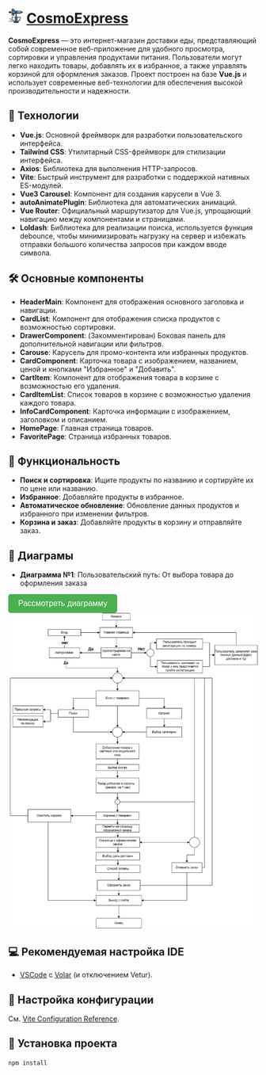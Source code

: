 # <img src="/public/logo.svg" alt="Logo" width="30"/> [CosmoExpress](https://vue-cosmo-express.vercel.app)

**CosmoExpress** — это интернет-магазин доставки еды, представляющий собой современное веб-приложение для удобного просмотра, сортировки и управления продуктами питания. Пользователи могут легко находить товары, добавлять их в избранное, а также управлять корзиной для оформления заказов. Проект построен на базе **Vue.js** и использует современные веб-технологии для обеспечения высокой производительности и надежности.


## 🚀 Технологии

- **Vue.js**: Основной фреймворк для разработки пользовательского интерфейса.
- **Tailwind CSS**: Утилитарный CSS-фреймворк для стилизации интерфейса.
- **Axios**: Библиотека для выполнения HTTP-запросов.
- **Vite**: Быстрый инструмент для разработки с поддержкой нативных ES-модулей.
- **Vue3 Carousel**: Компонент для создания карусели в Vue 3.
- **autoAnimatePlugin**: Библиотека для автоматических анимаций.
- **Vue Router**: Официальный маршрутизатор для Vue.js, упрощающий навигацию между компонентами и страницами.
- **Loldash**: Библиотека для реализации поиска, используется функция debounce, чтобы минимизировать нагрузку на сервер и избежать отправки большого количества запросов при каждом вводе символа.

## 🛠️ Основные компоненты

- **HeaderMain**: Компонент для отображения основного заголовка и навигации.
- **CardList**: Компонент для отображения списка продуктов с возможностью сортировки.
- **DrawerComponent**: (Закомментирован) Боковая панель для дополнительной навигации или фильтров.
- **Carouse**: Карусель для промо-контента или избранных продуктов.
- **CardComponent**: Карточка товара с изображением, названием, ценой и кнопками "Избранное" и "Добавить".
- **CartItem**: Компонент для отображения товара в корзине с возможностью его удаления.
- **CardItemList**: Список товаров в корзине с возможностью удаления каждого товара.
- **InfoCardComponent**: Карточка информации с изображением, заголовком и описанием.
- **HomePage**: Главная страница товаров.
- **FavoritePage**: Страница избранных товаров.


## 🌟 Функциональность

- **Поиск и сортировка**: Ищите продукты по названию и сортируйте их по цене или названию.
- **Избранное**: Добавляйте продукты в избранное.
- **Автоматическое обновление**: Обновление данных продуктов и избранного при изменении фильтров.
- **Корзина и заказ**: Добавляйте продукты в корзину и отправляйте заказ.



## 📜 Диаграмы

- **Диаграмма №1**: Пользовательский путь: От выбора товара до оформления заказа

<a href="https://isstep.github.io/diagrams/Diagrams.html" style="text-decoration: none;">
    <button style="cursor: pointer; padding: 10px 20px; background-color: #4CAF50; color: white; border: none; border-radius: 5px; font-size: 16px;">
        Рассмотреть диаграмму
    </button>
</a>

<img src="./public/diagram/Untitled Diagram.drawio.png" width="600">


## 💻 Рекомендуемая настройка IDE

- [VSCode](https://code.visualstudio.com/) с [Volar](https://marketplace.visualstudio.com/items?itemName=Vue.volar) (и отключением Vetur).

## 🔧 Настройка конфигурации

См. [Vite Configuration Reference](https://vitejs.dev/config/).

## 🚧 Установка проекта

```sh
npm install
